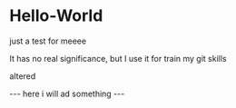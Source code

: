 # Hello-World
just a test for meeee

It has no real significance, but I use it for train my git skills

altered



--- here i will ad something ---
